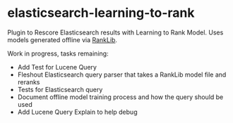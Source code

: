 # elasticsearch-learning-to-rank
Plugin to Rescore Elasticsearch results with Learning to Rank Model. Uses models generated offline via [RankLib](https://sourceforge.net/p/lemur/wiki/RankLib/).

Work in progress, tasks remaining:

- Add Test for Lucene Query
- Fleshout Elasticsearch query parser that takes a RankLib model file and reranks
- Tests for Elasticsearch query
- Document offline model training process and how the query should be used
- Add Lucene Query Explain to help debug
